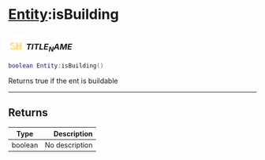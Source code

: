 # [Entity](../entity/README.md):isBuilding

### <img src="../../.gitbook/assets/shared.png" width="32" height="32" /> $TITLE_NAME$

```lua
boolean Entity:isBuilding()
```

Returns true if the ent is buildable<br>

-----------------
## Returns

| Type   | Description |
| ------ | ----------: |
| boolean | No description |
